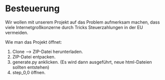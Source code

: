 # Besteuerung


Wir wollen mit unserem Projekt auf das Problem aufmerksam machen, dass viele Internetgroßkonzerne durch Tricks Steuerzahlungen in der EU vermeiden.

Wie man das Projekt öffnet:
1. Clone --> ZIP-Datei herunterladen.
2. ZIP-Datei entpacken.
3. generate.py anklicken. (Es wird dann ausgeführt, neue html-Dateien sollten entstehen)
4. step_0,0 öffnen.
